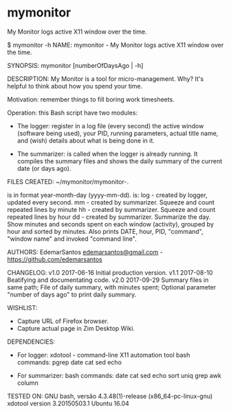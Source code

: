 # mymonitor
My Monitor logs active X11 window over the time.


$ mymonitor -h
NAME:
  mymonitor - My Monitor logs active X11 window over the time.

SYNOPSIS:
  mymonitor [numberOfDaysAgo | -h]

DESCRIPTION:
  My Monitor is a tool for micro-management.
  Why? It's helpful to think about how you spend your time.

  Motivation: remember things to fill boring work timesheets.

  Operation: this Bash script have two modules:
  
  - The logger: register in a log file (every second)
    the active window (software being used), 
    your PID, running parameters, actual title name, 
    and (wish) details about what is being done in it.

  - The summarizer: is called when the logger is already running.
    It compiles the summary files and shows the daily summary
    of the current date (or <numberOfDaysAgo> days ago).


FILES CREATED:
  ~/mymonitor/mymonitor-<DATE>.<FORMAT>

  <DATE> is in format year-month-day (yyyy-mm-dd).
  <FORMAT> is:
    log - created by logger, updated every second.
    mm - created by summarizer. Squeeze and count repeated lines by minute
    hh - created by summarizer. Squeeze and count repeated lines by hour
    dd - created by summarizer. Summarize the day.
         Show minutes and seconds spent on each window (activity),
         grouped by hour and sorted by minutes.
         Also prints DATE, hour, PID, "command", "window name" and invoked "command line".

AUTHORS:
  EdemarSantos <edemarsantos@gmail.com> - https://github.com/edemarsantos

CHANGELOG:
  v1.0 2017-06-16 Initial production version.
  v1.1 2017-08-10 Beatifying and documentating code.
  v2.0 2017-09-29 Summary files in same path;
    File of daily summary, with minutes spent;
    Optional parameter "number of days ago" to print daily summary.

WISHLIST:
  - Capture URL of Firefox browser.
  - Capture actual page in Zim Desktop Wiki.

DEPENDENCIES:
  - For logger:
    xdotool - command-line X11 automation tool
    bash commands: pgrep date cat sed echo

  - For summarizer:
    bash commands: date cat sed echo sort uniq grep awk column

TESTED ON:
  GNU bash, versão 4.3.48(1)-release (x86_64-pc-linux-gnu)
  xdotool version 3.20150503.1
  Ubuntu 16.04
